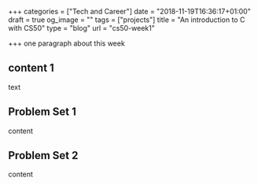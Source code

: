 +++
categories = ["Tech and Career"]
date = "2018-11-19T16:36:17+01:00"
draft = true
og_image = ""
tags = ["projects"]
title = "An introduction to C with CS50"
type = "blog"
url = "cs50-week1"

+++
one paragraph about this week

## content 1

text

## Problem Set 1

content

## Problem Set 2

content